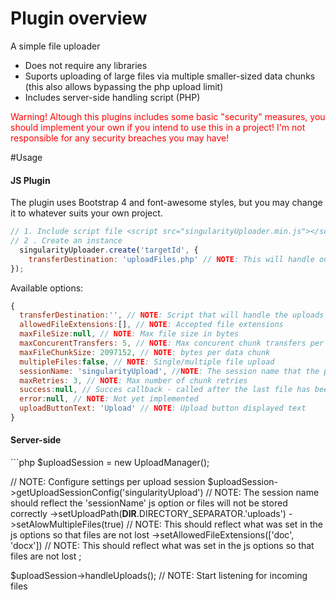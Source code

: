 # Plugin overview
A simple file uploader

* Does not require any libraries
* Suports uploading of large files via multiple smaller-sized data chunks (this also allows bypassing the php upload limit)
* Includes server-side handling script (PHP)

<div style="color:red;">Warning! Altough this plugins includes some basic "security" measures, you should implement your own if you intend to use this in a project! I'm not responsible for any security breaches you may have!</div>

#Usage
<h4>JS Plugin</h4>

The plugin uses Bootstrap 4 and font-awesome styles, but you may change it to whatever suits your own project.

```javascript
// 1. Include script file <script src="singularityUploader.min.js"></script>
// 2 . Create an instance 
  singularityUploader.create('targetId', {
    transferDestination: 'uploadFiles.php' // NOTE: This will handle our uploads
});
```

Available options:
```javascript
{
  transferDestination:'', // NOTE: Script that will handle the uploads
  allowedFileExtensions:[], // NOTE: Accepted file extensions
  maxFileSize:null, // NOTE: Max file size in bytes
  maxConcurentTransfers: 5, // NOTE: Max concurent chunk transfers per file
  maxFileChunkSize: 2097152, // NOTE: bytes per data chunk
  multipleFiles:false, // NOTE: Single/multiple file upload
  sessionName: 'singularityUpload', //NOTE: The session name that the php script will use to store uploaded files
  maxRetries: 3, // NOTE: Max number of chunk retries
  success:null, // Succes callback - called after the last file has been uploaded and success confirmation from handling script is received
  error:null, // NOTE: Not yet implemented
  uploadButtonText: 'Upload' // NOTE: Upload button displayed text
}
```
<h4>Server-side</h4>
```php
$uploadSession = new UploadManager();

// NOTE: Configure settings per upload session
$uploadSession->getUploadSessionConfig('singularityUpload') // NOTE: The session name should reflect the 'sessionName' js option or files will not be stored correctly
                ->setUploadPath(__DIR__.DIRECTORY_SEPARATOR.'uploads')
                ->setAlowMultipleFiles(true) // NOTE: This should reflect what was set in the js options so that files are not lost
                ->setAllowedFileExtensions(['doc', 'docx']) // NOTE: This should reflect what was set in the js options so that files are not lost
;

$uploadSession->handleUploads(); // NOTE: Start listening for incoming files
```